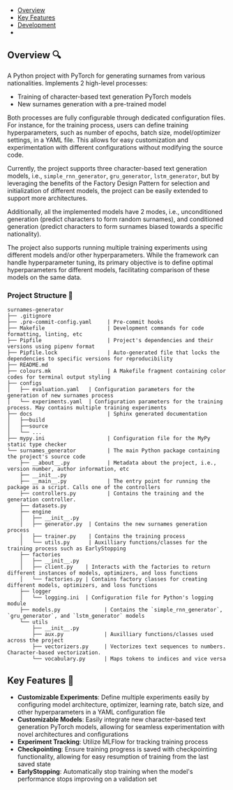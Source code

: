 * [Overview](#Overview)
* [Key Features](#Key--Features)
* [Development](#Development)
* 

## Overview 🔍
A Python project with PyTorch for generating surnames from various nationalities. 
Implements 2 high-level processes:
- Training of character-based text generation PyTorch models
- New surnames generation with a pre-trained model

Both processes are fully configurable through dedicated configuration files. For 
instance, for the training process, users can define training hyperparameters, such 
as number of epochs, batch size, model/optimizer settings, in a YAML file. This allows for 
easy customization and experimentation with different configurations without modifying 
the source code.

Currently, the project supports three character-based text generation models, i.e.,
``simple_rnn_generator``, ``gru_generator``, ``lstm_generator``, but by leveraging the
benefits of the Factory Design Pattern for selection and initialization of different
models, the project can be easily extended to support more architectures. 

Additionally, all the implemented models have 2 modes, i.e., unconditioned generation 
(predict characters to form random surnames), and conditioned generation (predict characters
to form surnames biased towards a specific nationality).

The project also supports running multiple training experiments using different models 
and/or  other hyperparameters. While the framework can handle hyperparameter tuning, its 
primary objective is to define optimal hyperparameters for different models, facilitating 
comparison of these models  on the same data.

### Project Structure 🌲
```
surnames-generator
├── .gitignore
├── .pre-commit-config.yaml     | Pre-commit hooks
├── Makefile                    | Development commands for code formatting, linting, etc
├── Pipfile                     | Project's dependencies and their versions using pipenv format
├── Pipfile.lock                | Auto-generated file that locks the dependencies to specific versions for reproducibility
├── README.md
├── colours.mk                  | A Makefile fragment containing color codes for terminal output styling
├── configs
│   ├── evaluation.yaml   | Configuration parameters for the generation of new surnames process
│   └── experiments.yaml  | Configuration parameters for the training process. May contains multiple training experiments
├── docs                        | Sphinx generated documentation
│   ├──build
│   ├──source
│   └── ...
├── mypy.ini                    | Configuration file for the MyPy static type checker
└── surnames_generator          | The main Python package containing the project's source code
    ├── __about__.py            | Metadata about the project, i.e., version number, author information, etc
    ├── __init__.py     
    ├── __main__.py             | The entry point for running the package as a script. Calls one of the controllers
    ├── controllers.py          | Contains the training and the generation controller.
    ├── datasets.py              
    ├── engine
    │   ├── __init__.py
    │   ├── generator.py  | Contains the new surnames generation process
    │   ├── trainer.py    | Contains the training process
    │   └── utils.py      | Auxilliary functions/classes for the training process such as EarlyStopping
    ├── factories
    │   ├── __init__.py
    │   ├── client.py    | Interacts with the factories to return different instances of models, optimizers, and loss functions
    │   └── factories.py | Contains factory classes for creating different models, optimizers, and loss functions
    ├── logger
    │   └── logging.ini  | Configuration file for Python's logging module
    ├── models.py              | Contains the `simple_rnn_generator`, `gru_generator`, and `lstm_generator` models
    └── utils
        ├── __init__.py
        ├── aux.py             | Auxilliary functions/classes used across the project
        ├── vectorizers.py     | Vectorizes text sequences to numbers. Character-based vectorization.
        └── vocabulary.py      | Maps tokens to indices and vice versa
```

## Key Features 🔑
* **Customizable Experiments**: Define multiple experiments easily by configuring model
architecture, optimizer, learning rate, batch size, and other hyperparameters in a YAML
configuration file
* **Customizable Models**: Easily integrate new character-based text generation PyTorch 
models, allowing for seamless experimentation with novel architectures and configurations
* **Experiment Tracking**: Utilize MLFlow for tracking training process
* **Checkpointing**: Ensure training progress is saved with checkpointing functionality,
allowing for easy resumption of training from the last saved state
* **EarlyStopping**: Automatically stop training when the model's performance stops
improving on a validation set



